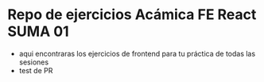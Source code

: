 # Repo de ejercicios Acámica FE React SUMA 01

- aqui encontraras los ejercicios de frontend para tu práctica de todas las sesiones
- test de PR